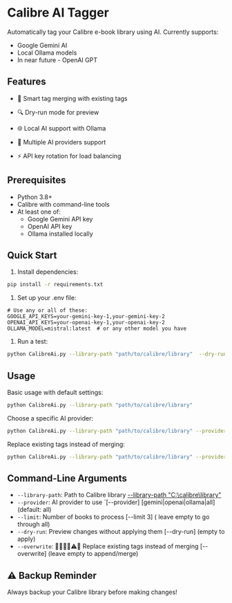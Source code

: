 # Calibre AI Tagger

Automatically tag your Calibre e-book library using AI. Currently supports:

- Google Gemini AI
- Local Ollama models
- In near future - OpenAI GPT

## Features


- 🔄 Smart tag merging with existing tags
- 🔍 Dry-run mode for preview

- 🌐 Local AI support with Ollama
- 🤖 Multiple AI providers support
- ⚡ API key rotation for load balancing

## Prerequisites

- Python 3.8+
- Calibre with command-line tools
- At least one of:
  - Google Gemini API key
  - OpenAI API key
  - Ollama installed locally

## Quick Start

1. Install dependencies:

```bash
pip install -r requirements.txt
```

1. Set up your .env file:

```env
# Use any or all of these:
GOOGLE_API_KEYS=your-gemini-key-1,your-gemini-key-2
OPENAI_API_KEYS=your-openai-key-1,your-openai-key-2
OLLAMA_MODEL=mistral:latest  # or any other model you have
```

1. Run a test:

```bash
python CalibreAi.py --library-path "path/to/calibre/library"  --dry-run --limit 3 --dry-run
```

## Usage

Basic usage with default settings:

```bash
python CalibreAi.py --library-path "path/to/calibre/library" 
```

Choose a specific AI provider:

```bash
python CalibreAi.py --library-path "path/to/calibre/library" --provider [gemini|openai|ollama]
```

Replace existing tags instead of merging:

```bash
python CalibreAi.py --library-path "path/to/calibre/library" --provider ollama --overwrite
```

## Command-Line Arguments

- `--library-path`: Path to Calibre library [--library-path "C:\calibre\library"](required)
- `--provider`: AI provider to use `[--provider] [gemini|openai|ollama|all] (default: all)
- `--limit`: Number of books to process [--limit 3] ( leave empty to go through all)
- `--dry-run`: Preview changes without applying them [--dry-run] (empty to apply)
- `--overwrite`: 🚩🚧🏴‍☠️⚠🛑 Replace existing tags instead of merging [--overwrite] (leave empty to append/merge)

## ⚠️ Backup Reminder

Always backup your Calibre library before making changes!
